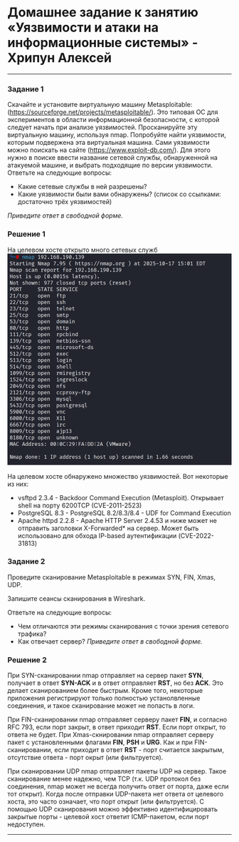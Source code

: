 # Домашнее задание к занятию «Уязвимости и атаки на информационные системы» - Хрипун Алексей

---

### Задание 1
Скачайте и установите виртуальную машину Metasploitable: (https://sourceforge.net/projects/metasploitable/).
Это типовая ОС для экспериментов в области информационной безопасности, с которой следует начать при анализе уязвимостей.
Просканируйте эту виртуальную машину, используя nmap.
Попробуйте найти уязвимости, которым подвержена эта виртуальная машина.
Сами уязвимости можно поискать на сайте (https://www.exploit-db.com/).
Для этого нужно в поиске ввести название сетевой службы, обнаруженной на атакуемой машине, и выбрать подходящие по версии уязвимости.
Ответьте на следующие вопросы:

* Какие сетевые службы в ней разрешены?
* Какие уязвимости были вами обнаружены? (список со ссылками: достаточно трёх уязвимостей)

*Приведите ответ в свободной форме.*

### Решение 1

На целевом хосте открыто много сетевых служб 
![Сетевые службы](img/task1.png)

На целевом хосте обнаружено множество уязвимостей. Вот некоторые из них:
* vsftpd 2.3.4 - Backdoor Command Execution (Metasploit). Открывает shell на порту 6200TCP (CVE-2011-2523)
* PostgreSQL 8.3 - PostgreSQL 8.2/8.3/8.4 - UDF for Command Execution
* Apache httpd 2.2.8 - Apache HTTP Server 2.4.53 и ниже может не отправить заголовки X-Forwarded* на сервер. Может быть использовано для обхода IP-based аутентификации (CVE-2022-31813)


### Задание 2

Проведите сканирование Metasploitable в режимах SYN, FIN, Xmas, UDP.

Запишите сеансы сканирования в Wireshark.

Ответьте на следующие вопросы:

* Чем отличаются эти режимы сканирования с точки зрения сетевого трафика?
* Как отвечает сервер?
*Приведите ответ в свободной форме.*


### Решение 2

При SYN-сканировании nmap отправляет на сервер пакет **SYN**, получает в ответ **SYN-ACK** и в ответ отправляет **RST**, но без **ACK**. Это делает сканированием более быстрым. Кроме того, некоторые приложения регистрируют только полностью устанолвленные соединения, и такое сканирование может не попасть в логи.

При FIN-сканировании nmap отправляет серверу пакет **FIN**, и согласно RFC 793, если порт закрыт, в ответ приходит **RST**. Если порт открыт, то ответа не будет.
При Xmas-скнировании nmap отправляет серверу пакет с установленными флагами **FIN**, **PSH** и **URG**. Как и при FIN-сканировании, если приходит в ответ **RST** - порт считается закрытым, отсутствие ответа - порт окрыт (или фильтруется). 

При сканировании UDP nmap отправляет пакеты UDP на сервер. Такое сканирование менее надежно, чем TCP (т.к. UDP протокол без соединения, nmap может не всегда получить ответ от порта, даже если тот открыт). Когда после отправки UDP-пакета нет ответа от целевого хоста, это часто означает, что порт открыт (или фильтруется). С помощью UDP сканирования можно эффективно идентифицировать закрытые порты - целевой хост ответит ICMP-пакетом, если порт недоступен. 

---


